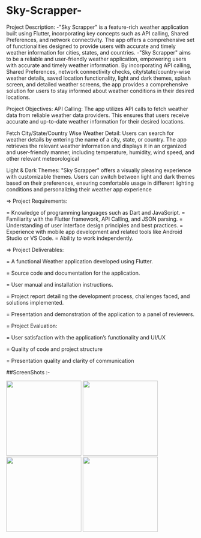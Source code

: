 # Sky-Scrapper-

Project Description: -"Sky Scrapper" is a feature-rich weather application built using Flutter, incorporating key concepts such as API calling, Shared Preferences, and network connectivity. The app offers a comprehensive set of functionalities designed to provide users with accurate and timely weather information for cities, states, and countries. -"Sky Scrapper" aims to be a reliable and user-friendly weather application, empowering users with accurate and timely weather information. By incorporating API calling, Shared Preferences, network connectivity checks, city/state/country-wise weather details, saved location functionality, light and dark themes, splash screen, and detailed weather screens, the app provides a comprehensive solution for users to stay informed about weather conditions in their desired locations.

Project Objectives: API Calling: The app utilizes API calls to fetch weather data from reliable weather data providers. This ensures that users receive accurate and up-to-date weather information for their desired locations.

Fetch City/State/Country Wise Weather Detail: Users can search for weather details by entering the name of a city, state, or country. The app retrieves the relevant weather information and displays it in an organized and user-friendly manner, including temperature, humidity, wind speed, and other relevant meteorological

 Light & Dark Themes: "Sky Scrapper" offers a visually pleasing experience with customizable themes. Users can switch between light and dark themes based on their preferences, ensuring comfortable usage in different lighting conditions and personalizing their weather app experience

=>  Project Requirements:

= Knowledge of programming languages such as Dart and JavaScript.
= Familiarity with the Flutter framework, API Calling, and JSON parsing.
= Understanding of user interface design principles and best practices.
= Experience with mobile app development and related tools like Android Studio or VS Code.
= Ability to work independently.

=> Project Deliverables:

 = A functional Weather application developed using Flutter.

 = Source code and documentation for the application.

 = User manual and installation instructions.

 = Project report detailing the development process, challenges faced, and solutions implemented.

 = Presentation and demonstration of the application to a panel of reviewers.

 = Project Evaluation:

 = User satisfaction with the application’s functionality and UI/UX

 = Quality of code and project structure

= Presentation quality and clarity of communication

##ScreenShots :-

<img src= "https://github.com/KRISHA-SALIYA/Sky-Scrapper-/assets/149802459/0a24e3b4-a90c-4356-8d52-e10bbb5699fa" width="200px">

<img src= "https://github.com/KRISHA-SALIYA/Sky-Scrapper-/assets/149802459/897ce845-3a80-4dad-9e93-61b3d225dcef" width="200px">

<img src= "https://github.com/KRISHA-SALIYA/Sky-Scrapper-/assets/149802459/ac946d40-1272-4b82-8e57-cb226bfb5c9a" width="200px">

<img src= "https://github.com/KRISHA-SALIYA/Sky-Scrapper-/assets/149802459/19c41d16-aa45-48d4-823e-424a35b070a0" width="200px">
